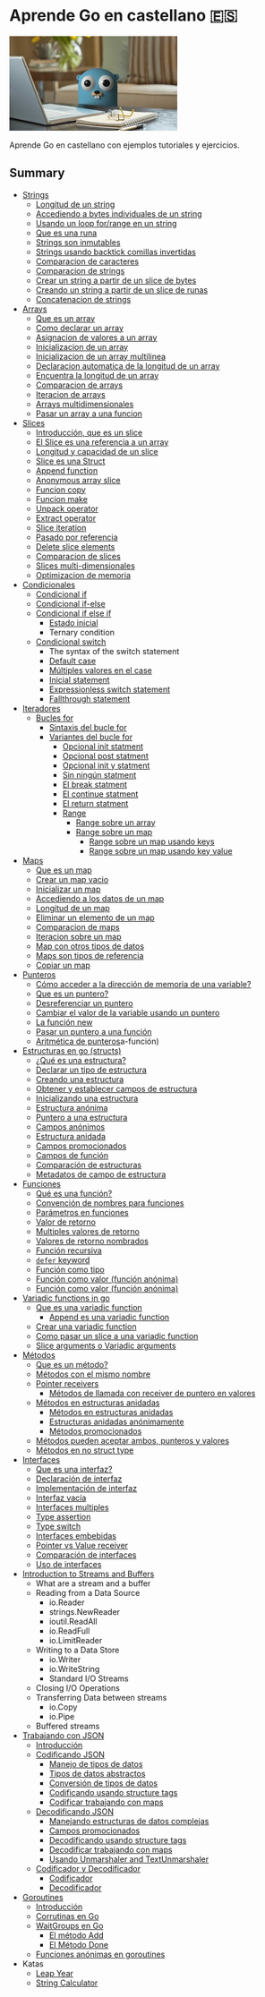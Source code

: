 # Aprende Go en castellano 🇪🇸

![mascota de golang estudiando](./images/pet.jpeg)

Aprende Go en castellano con ejemplos tutoriales y ejercicios.

## Summary

- [Strings](./strings/strings.md#1-strings-en-go)
  - [Longitud de un string](./strings/strings.md#11-longitud-de-un-string)
  - [Accediendo a bytes individuales de un string](./strings/strings.md#12-accediendo-a-bytes-individuales-de-un-string)
  - [Usando un loop for/range en un string](./strings/strings.md#13-usando-un-loop-forrange-en-un-string)
  - [Que es una runa](./strings/strings.md#14-que-es-una-runa)
  - [Strings son inmutables](./strings/strings.md#15-strings-son-inmutables)
  - [Strings usando backtick comillas invertidas](./strings/strings.md#16-strings-usando-backtick-comillas-invertidas)
  - [Comparacion de caracteres](./strings/strings.md#17-comparacion-de-caracteres)
  - [Comparacion de strings](./strings/strings.md#18-comparacion-de-strings)
  - [Crear un string a partir de un slice de bytes](./strings/strings.md#19-crear-un-string-a-partir-de-un-slice-de-bytes)
  - [Creando un string a partir de un slice de runas](./strings/strings.md#110-creando-un-string-a-partir-de-un-slice-de-runas)
  - [Concatenacion de strings](./strings/strings.md#111-concatenacion-de-strings)
- [Arrays](./arrays/arrays.md#1-arrays-en-go)
  - [Que es un array](./arrays/arrays.md#11-que-es-un-array)
  - [Como declarar un array](./arrays/arrays.md#12-como-declarar-un-array)
  - [Asignacion de valores a un array](./arrays/arrays.md#13-asignacion-de-valores-a-un-array)
  - [Inicializacion de un array](./arrays/arrays.md#14-inicializacion-de-un-array)
  - [Inicializacion de un array multilinea](./arrays/arrays.md#15-inicializacion-de-un-array-multilinea)
  - [Declaracion automatica de la longitud de un array](./arrays/arrays.md#16-declaracion-automatica-de-la-longitud-de-un-array)
  - [Encuentra la longitud de un array](./arrays/arrays.md#17-encuentra-la-longitud-de-un-array)
  - [Comparacion de arrays](./arrays/arrays.md#18-comparacion-de-arrays)
  - [Iteracion de arrays](./arrays/arrays.md#19-iteracion-de-arrays)
  - [Arrays multidimensionales](./arrays/arrays.md#110-arrays-multidimensionales)
  - [Pasar un array a una funcion](./arrays/arrays.md#111-pasar-un-array-a-una-funcion)
- [Slices](./slices/slices.md#1-slices-en-go)
  - [Introducción, que es un slice](./slices/slices.md#11-introducci%C3%B3n-que-es-un-slice)
  - [El Slice es una referencia a un array](./slices/slices.md#12-el-slice-es-una-referencia-a-un-array)
  - [Longitud y capacidad de un slice](./slices/slices.md#13-longitud-y-capacidad-de-un-slice)
  - [Slice es una Struct](./slices/slices.md#14-slice-es-una-struct)
  - [Append function](./slices/slices.md#15-append-function)
  - [Anonymous array slice](./slices/slices.md#16-anonymous-array-slice)
  - [Funcion copy](./slices/slices.md#17-funcion-copy)
  - [Funcion make](./slices/slices.md#18-funcion-make)
  - [Unpack operator](./slices/slices.md#19-unpack-operator)
  - [Extract operator](./slices/slices.md#110-extract-operator)
  - [Slice iteration](./slices/slices.md#111-slice-iteration)
  - [Pasado por referencia](./slices/slices.md#112-pasado-por-referencia)
  - [Delete slice elements](./slices/slices.md#113-elete-slice-elements)
  - [Comparacion de slices](./slices/slices.md#114-comparacion-de-slices)
  - [Slices multi-dimensionales](./slices/slices.md#115-slices-multi-dimensionales)
  - [Optimizacion de memoria](./slices/slices.md#116-optimizacion-de-memoria)
- [Condicionales](./conditionals/conditionals.md#1-condicionales)
  - [Condicional if](./conditionals/conditionals.md#11-condicional-if)
  - [Condicional if-else](./conditionals/conditionals.md#12-condicional-if-else)
  - [Condicional if else if](./conditionals/conditionals.md#13-condicional-if-else-if)
    - [Estado inicial](./conditionals/conditionals.md#131-estado-inicial)
    - Ternary condition
  - [Condicional switch](./conditionals/conditionals.md#14-condicional-switch)
    - The syntax of the switch statement
    - [Default case](./conditionals/conditionals.md#141-default-case)
    - [Múltiples valores en el case](./conditionals/conditionals.md#142-multiples-valores-en-el-case)
    - [Inicial statement](./conditionals/conditionals.md#143-inicial-statement)
    - [Expressionless switch statement](./conditionals/conditionals.md#144-expressionless-switch-statement)
    - [Fallthrough statement](./conditionals/conditionals.md#145-fallthrough-statement)
- [Iteradores](./iterators/iterators.md#1-Iteradores)
  - [Bucles for](./iterators/iterators.md#11-bucles-for)
    - [Sintaxis del bucle for](./iterators/iterators.md#111-sintaxis-del-bucle-for)
    - [Variantes del bucle for](./iterators/iterators.md#112-variantes-del-bucle-for)
      - [Opcional init statment](./iterators/iterators.md#1121-opcional-init-statment)
      - [Opcional post statment](./iterators/iterators.md#1122-opcional-post-statment)
      - [Opcional init y statment](./iterators/iterators.md#2123-opcional-init-y-post-statment)
      - [Sin ningún statment](./iterators/iterators.md#1124-sin-ningun-statment)
      - [El break statment](./iterators/iterators.md#1125-el-break-statement)
      - [El continue statment](./iterators/iterators.md#1126-el-continue-statement)
      - [El return statment](./iterators/iterators.md#1127-el-return-statement)
      - [Range](./iterators/iterators.md#1128-range)
        - [Range sobre un array](./iterators/iterators.md#11281-range-sobre-un-array)
        - [Range sobre un map](./iterators/iterators.md#11282-range-sobre-un-map)
          - [Range sobre un map usando keys](./iterators/iterators.md#112821-range-sobre-un-map-usando-keys)
          - [Range sobre un map usando key value](./iterators/iterators.md#112822-range-sobre-un-map-usando-key-value)
- [Maps](./maps/maps.md#1-maps-en-go)
  - [Que es un map](./maps/maps.md#11-que-es-un-map)
  - [Crear un map vacio](./maps/maps.md#12-crear-un-map-vacio)
  - [Inicializar un map](./maps/maps.md#13-inicializar-un-map)
  - [Accediendo a los datos de un map](./maps/maps.md#14-accediendo-a-los-datos-de-un-map)
  - [Longitud de un map](./maps/maps.md#15-longitud-de-un-map)
  - [Eliminar un elemento de un map](./maps/maps.md#16-eliminar-un-elemento-de-un-map)
  - [Comparacion de maps](./maps/maps.md#17-comparacion-de-maps)
  - [Iteracion sobre un map](./maps/maps.md#18-iteracion-sobre-un-map)
  - [Map con otros tipos de datos](./maps/maps.md#19-map-con-otros-tipos-de-datos)
  - [Maps son tipos de referencia](./maps/maps.md#110-maps-son-tipos-de-referencia)
  - [Copiar un map](./maps/maps.md#111-copiar-un-map)
- [Punteros](./pointers/pointers.md#1-punteros-en-go)
  - [Cómo acceder a la dirección de memoria de una variable?](./pointers//pointers.md#11-c%C3%B3mo-acceder-a-la-direcci%C3%B3n-de-memoria-de-una-variable)
  - [Que es un puntero?](./pointers//pointers.md##12-que-es-un-puntero)
  - [Desreferenciar un puntero](./pointers//pointers.md##13-desreferenciar-un-puntero)
  - [Cambiar el valor de la variable usando un puntero](./pointers//pointers.md##14-cambiar-el-valor-de-la-variable-usando-un-puntero)
  - [La función new](./pointers//pointers.md##15-la-funci%C3%B3n-new)
  - [Pasar un puntero a una función](./pointers//pointers.md##16-pasar-un-puntero-a-una-funci%C3%B3n)
  - [Aritmética de punteros](./pointers//pointers.md##17-aritm%C3%A9tica-de-punteros)a-función)
- [Estructuras en go (structs)](./structs/structs.md)
  - [¿Qué es una estructura?](./structs/structs.md#1-qu%C3%A9-es-una-estructura)
  - [Declarar un tipo de estructura](./structs/structs.md#11-declarar-un-tipo-de-estructura)
  - [Creando una estructura](./structs/structs.md#12-creando-una-estructura)
  - [Obtener y establecer campos de estructura](./structs/structs.md#13-obtener-y-establecer-campos-de-estructura)
  - [Inicializando una estructura](./structs/structs.md#14-inicializando-una-estructura)
  - [Estructura anónima](./structs/structs.md#15-estructura-an%C3%B3nima)
  - [Puntero a una estructura](./structs/structs.md#16-puntero-a-una-estructura)
  - [Campos anónimos](./structs/structs.md#17-campos-an%C3%B3nimos)
  - [Estructura anidada](./structs/structs.md#18-estructura-anidada)
  - [Campos promocionados](./structs/structs.md#19-campos-promocionados)
  - [Campos de función](./structs/structs.md#110-campos-de-funci%C3%B3n)
  - [Comparación de estructuras](./structs/structs.md#111-comparaci%C3%B3n-de-estructuras)
  - [Metadatos de campo de estructura](./structs/structs.md#112-metadatos-de-campo-de-estructura)
- [Funciones](./functions/functions.md)
  - [Qué es una función?](./functions/functions.md#11-qu%C3%A9-es-una-funci%C3%B3n)
  - [Convención de nombres para funciones](./functions/functions.md#12-convenci%C3%B3n-de-nombres-para-funciones)
  - [Parámetros en funciones](./functions/functions.md#13-par%C3%A1metros-en-funciones)
  - [Valor de retorno](./functions/functions.md#14-valor-de-retorno)
  - [Multiples valores de retorno](./functions/functions.md#15-multiples-valores-de-retorno)
  - [Valores de retorno nombrados](./functions/functions.md#16-valores-de-retorno-nombrados)
  - [Función recursiva](./functions/functions.md#17-funci%C3%B3n-recursiva)
  - [`defer` keyword](./functions/functions.md#18-defer-keyword)
  - [Función como tipo](./functions/functions.md#19-funci%C3%B3n-como-tipo)
  - [Función como valor (función anónima)](./functions/functions.md#110-funci%C3%B3n-como-valor-funci%C3%B3n-an%C3%B3nima)
  - [Función como valor (función anónima)](./functions/functions.md#111-expresi%C3%B3n-de-funci%C3%B3n-invocada-inmediatamente-iife)
- [Variadic functions in go](./functions/variadic-functions.md#1-variadic-functions-in-go)
  - [Que es una variadic function](./functions/variadic-functions.md#11-que-es-una-variadic-function)
    - [Append es una variadic function](./functions/variadic-functions.md#111-append-es-una-variadic-function)
  - [Crear una variadic function](./functions/variadic-functions.md#12-crear-una-variadic-function)
  - [Como pasar un slice a una variadic function](./functions/variadic-functions.md#13-como-pasar-un-slice-a-una-variadic-function)
  - [Slice arguments o Variadic arguments](./functions/variadic-functions.md#14-slice-arguments-o-variadic-arguments)
- [Métodos](./methods/methods.md#1-métodos-en-go)
  - [Que es un método?](./methods/methods.md#11-que-es-un-método)
  - [Métodos con el mismo nombre](./methods/methods.md#12-métodos-con-el-mismo-nombre)
  - [Pointer receivers](./methods/methods.md#13-pointer-receivers)
    - [Métodos de llamada con receiver de puntero en valores](./methods/methods.md#131-métodos-de-llamada-con-receiver-de-puntero-en-valores)
  - [Métodos en estructuras anidadas](./methods/methods.md#14-métodos-en-estructuras-anidadas)
    - [Métodos en estructuras anidadas](example-methods/methods.md#141-métodos-en-estructuras-anidadas)
    - [Estructuras anidadas anónimamente](./methods/methods.md#142-estructuras-anidadas-anónimamente)
    - [Métodos promocionados](./methods/methods.md#143-métodos-promocionados)
  - [Métodos pueden aceptar ambos, punteros y valores](./methods/methods.md#15-métodos-pueden-aceptar-ambos-punteros-y-valores)
  - [Métodos en no struct type](./methods/methods.md#16-métodos-en-no-struct-type)
- [Interfaces](./interfaces/interfaces.md)
  - [Que es una interfaz?](./interfaces/interfaces.md#1-que-es-una-interfaz)
  - [Declaración de interfaz](./interfaces/interfaces.md#12-declaración-de-interfaz)
  - [Implementación de interfaz](./interfaces/interfaces.md#13-implementación-de-interfaz)
  - [Interfaz vacía](./interfaces/interfaces.md#14-interfaz-vacía)
  - [Interfaces multiples](./interfaces/interfaces.md#15-interfaces-multiples)
  - [Type assertion](./interfaces/interfaces.md#16-type-assertion)
  - [Type switch](./interfaces/interfaces.md#17-type-switch)
  - [Interfaces embebidas](./interfaces/interfaces.md#18-interfaces-embebidas)
  - [Pointer vs Value receiver](./interfaces/interfaces.md#19-pointer-vs-value-receiver)
  - [Comparación de interfaces](./interfaces/interfaces.md#110-comparación-de-interfaces)
  - [Uso de interfaces](./interfaces/interfaces.md#111-uso-de-interfaces)
- [Introduction to Streams and Buffers](https://medium.com/rungo/introduction-to-streams-and-buffers-d148c0cda0ad)
  - What are a stream and a buffer
  - Reading from a Data Source
    - io.Reader
    - strings.NewReader
    - ioutil.ReadAll
    - io.ReadFull
    - io.LimitReader
  - Writing to a Data Store
    - io.Writer
    - io.WriteString
    - Standard I/O Streams
  - Closing I/O Operations
  - Transferring Data between streams
    - io.Copy
    - io.Pipe
  - Buffered streams
- [Trabajando con JSON](./work-with-json/work-with-json.md#1-trabajando-con-json)
  - [Introducción](./work-with-json/work-with-json.md#11-introduccion)
  - [Codificando JSON](./work-with-json/work-with-json.md#12-codificando-json)
    - [Manejo de tipos de datos](./work-with-json/work-with-json.md#121-manejo-de-tipos-de-datos)
    - [Tipos de datos abstractos](./work-with-json/work-with-json.md#122-tipos-de-datos-abstractos)
    - [Conversión de tipos de datos](./work-with-json/work-with-json.md#123-conversion-de-tipos-de-datos)
    - [Codificando usando structure tags](./work-with-json/work-with-json.md#124-codificando-usando-structure-tags)
    - [Codificar trabajando con maps](./work-with-json/work-with-json.md#125-codificar-trabajando-con-maps)
  - [Decodificando JSON](./work-with-json/work-with-json.md#13-decodificando-json)
    - [Manejando estructuras de datos complejas](./work-with-json/work-with-json.md#131-manejando-estructuras-de-datos-complejas)
    - [Campos promocionados](./work-with-json/work-with-json.md#132-campos-promocionados)
    - [Decodificando usando structure tags](./work-with-json/work-with-json.md#133-decodificando-usando-structure-tags)
    - [Decodificar trabajando con maps](./work-with-json/work-with-json.md#134-decodificar-trabajando-con-maps)
    - [Usando Unmarshaler and TextUnmarshaler](./work-with-json/work-with-json.md#135-usando-unmarshaler-and-textunmarshaler)
  - [Codificador y Decodificador](./work-with-json/work-with-json.md#14-codificador-y-decodificador)
    - [Codificador](./work-with-json/work-with-json.md#141-codificador)
    - [Decodificador](./work-with-json/work-with-json.md#142-decodificador)
- [Goroutines](./goroutines/goroutines.md#1-goroutines-en-go)
  - [Introducción](./goroutines/goroutines.md#11-introducci%C3%B3n)
  - [Corrutinas en Go](./goroutines/goroutines.md#12-corrutinas-en-go)
  - [WaitGroups en Go](./goroutines/goroutines.md#13-waitgroups-en-go)
    - [El método Add](./goroutines/goroutines.md#131-el-m%C3%A9todo-add)
    - [El Método Done](./goroutines/goroutines.md#132-el-m%C3%A9todo-done)
  - [Funciones anónimas en goroutines](./goroutines/goroutines.md#14-funciones-an%C3%B3nimas-en-goroutines)
- Katas
  - [Leap Year](./katas/leapyear/leapyear.md)
  - [String Calculator](./katas/stringcalculator/stringcalculator.md)
